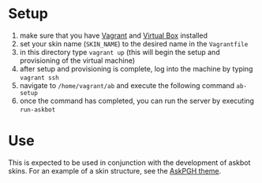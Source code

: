# Setup

1. make sure that you have [Vagrant](www.vagrantup.com) and [Virtual Box](www.virtualbox.org/) installed
2. set your skin name (`SKIN_NAME`) to the desired name in the `Vagrantfile`
3. in this directory type `vagrant up` (this will begin the setup and provisioning of the virtual machine)
4. after setup and provisioning is complete, log into the machine by typing `vagrant ssh`
5. navigate to `/home/vagrant/ab` and execute the following command `ab-setup`
6. once the command has completed, you can run the server by executing `run-askbot`

# Use

This is expected to be used in conjunction with the development of askbot skins. For an example of a skin structure, see the [AskPGH theme](https://github.com/openpgh/askpgh-theme).
